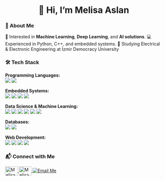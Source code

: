 <h1 align="center">👋 Hi, I’m Melisa Aslan</h1>

<h3 align="left">🚀 About Me</h3>
<p align="left">
🎯 Interested in <strong>Machine Learning</strong>, <strong>Deep Learning</strong>, and <strong>AI solutions</strong>.  
💻 Experienced in Python, C++, and embedded systems.  
🌱 Studying Electrical & Electronic Engineering at İzmir Democracy University

<h3 align="left">🛠 Tech Stack</h3>

<!-- Programming Languages -->
<p align="left">
<strong>Programming Languages:</strong><br>
<img src="https://img.shields.io/badge/Python-3776AB?style=for-the-badge&logo=python&logoColor=white" />
<img src="https://img.shields.io/badge/C++-00599C?style=for-the-badge&logo=cplusplus&logoColor=white" />
</p>

<!-- Embedded Systems -->
<p align="left">
<strong>Embedded Systems:</strong><br>
<img src="https://img.shields.io/badge/Arduino-00979D?style=for-the-badge&logo=arduino&logoColor=white" />
<img src="https://img.shields.io/badge/ESP32-000000?style=for-the-badge&logo=espressif&logoColor=white" />
<img src="https://img.shields.io/badge/Raspberry%20Pi-A22846?style=for-the-badge&logo=raspberrypi&logoColor=white" />
<img src="https://img.shields.io/badge/Sensor%20Integration-FFB400?style=for-the-badge&logoColor=white" />
</p>

<!-- Data Science & Machine Learning -->
<p align="left">
<strong>Data Science & Machine Learning:</strong><br>
<img src="https://img.shields.io/badge/Pandas-150458?style=for-the-badge&logo=pandas&logoColor=white" />
<img src="https://img.shields.io/badge/NumPy-013243?style=for-the-badge&logo=numpy&logoColor=white" />
<img src="https://img.shields.io/badge/Scikit--learn-F7931E?style=for-the-badge&logo=scikit-learn&logoColor=white" />
<img src="https://img.shields.io/badge/PyTorch-EE4C2C?style=for-the-badge&logo=pytorch&logoColor=white" />
<img src="https://img.shields.io/badge/Matplotlib-11557c?style=for-the-badge&logo=plotly&logoColor=white" />
<img src="https://img.shields.io/badge/Seaborn-3776AB?style=for-the-badge&logo=python&logoColor=white" />
</p>

<!-- Databases -->
<p align="left">
<strong>Databases:</strong><br>
<img src="https://img.shields.io/badge/SQL-003B57?style=for-the-badge&logo=postgresql&logoColor=white" />
<img src="https://img.shields.io/badge/MongoDB-47A248?style=for-the-badge&logo=mongodb&logoColor=white" />
</p>

<!-- Web Development -->
<p align="left">
<strong>Web Development:</strong><br>
<img src="https://img.shields.io/badge/Flask-000000?style=for-the-badge&logo=flask&logoColor=white" />
<img src="https://img.shields.io/badge/HTML-E34F26?style=for-the-badge&logo=html5&logoColor=white" />
<img src="https://img.shields.io/badge/CSS-1572B6?style=for-the-badge&logo=css3&logoColor=white" />
<img src="https://img.shields.io/badge/Docker-2496ED?style=for-the-badge&logo=docker&logoColor=white" />
</p>


<h3 align="left">📬 Connect with Me</h3>
<p align="left">
<a href="https://www.linkedin.com/in/melisaaslan709/" target="_blank">
<img align="center" src="https://raw.githubusercontent.com/rahuldkjain/github-profile-readme-generator/master/src/images/icons/Social/linked-in-alt.svg" alt="Melisa Aslan LinkedIn" height="30" width="40" />
</a>
<a href="https://github.com/melisaaslan311" target="_blank">
<img align="center" src="https://raw.githubusercontent.com/rahuldkjain/github-profile-readme-generator/master/src/images/icons/Social/github.svg" alt="Melisa Aslan GitHub" height="30" width="40" />
</a>
<a href="mailto:melisaaslan311@gmail.com" target="_blank">
<img src="https://img.shields.io/badge/Email-D14836?style=for-the-badge&logo=gmail&logoColor=white" alt="Email Me" />
</a>
